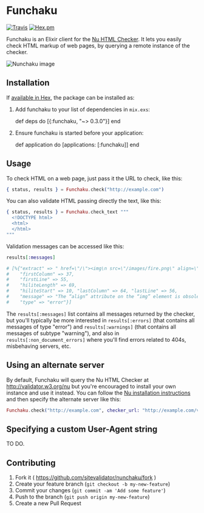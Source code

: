 # Funchaku

[![Travis](https://img.shields.io/travis/sitevalidator/funchaku.svg?style=flat-square)](https://travis-ci.org/sitevalidator/funchaku)
[![Hex.pm](https://img.shields.io/hexpm/v/funchaku.svg?style=flat-square)](https://hex.pm/packages/funchaku)

Funchaku is an Elixir client for the [Nu HTML Checker](https://github.com/validator/validator). It lets you easily check HTML markup of web pages, by querying a remote instance of the checker.

![Nunchaku image](https://dl.dropboxusercontent.com/u/2268180/nunchaku/Funchaku.png "Nunchaku image taken from http://commons.wikimedia.org/wiki/File:Nunchaku.png")

## Installation

If [available in Hex](https://hex.pm/docs/publish), the package can be installed as:

  1. Add funchaku to your list of dependencies in `mix.exs`:

        def deps do
          [{:funchaku, "~> 0.3.0"}]
        end

  2. Ensure funchaku is started before your application:

        def application do
          [applications: [:funchaku]]
        end

## Usage

To check HTML on a web page, just pass it the URL to check, like this:

```elixir
{ status, results } = Funchaku.check("http://example.com")
```

You can also validate HTML passing directly the text, like this:

```elixir
{ status, results } = Funchaku.check_text """
  <!DOCTYPE html>
  <html>
  </html>
"""
```

Validation messages can be accessed like this:

```elixir
results[:messages]

# [%{"extract" => " href=\"/\"><img\n src=\"/images/fire.png\" align=\"absmiddle\"",
#    "firstColumn" => 37,
#    "firstLine" => 55,
#    "hiliteLength" => 69,
#    "hiliteStart" => 10, "lastColumn" => 64, "lastLine" => 56,
#    "message" => "The “align” attribute on the “img” element is obsolete. Use CSS instead.",
#    "type" => "error"}]
```

The `results[:messages]` list contains all messages returned by the checker, but you'll typically be more interested in `results[:errors]` (that contains all messages of type "error") and `results[:warnings]` (that contains all messages of subtype "warning"), and also in `results[:non_document_errors]` where you'll find errors related to 404s, misbehaving servers, etc.

## Using an alternate server

By default, Funchaku will query the Nu HTML Checker at http://validator.w3.org/nu but you're encouraged to install your own instance and use it instead. You can follow the [Nu installation instructions](https://github.com/validator/validator) and then specify the alternate server like this:

```elixir
Funchaku.check("http://example.com", checker_url: "http://example.com/validator")
```

## Specifying a custom User-Agent string

TO DO.

## Contributing

1. Fork it ( https://github.com/sitevalidator/nunchaku/fork )
2. Create your feature branch (`git checkout -b my-new-feature`)
3. Commit your changes (`git commit -am 'Add some feature'`)
4. Push to the branch (`git push origin my-new-feature`)
5. Create a new Pull Request
